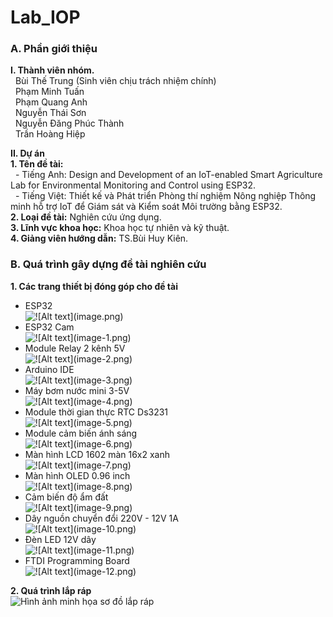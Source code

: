 # Lab_IOP

### A. Phần giới thiệu  
 __I. Thành viên nhóm.__  
&nbsp;&nbsp;Bùi Thế Trung (Sinh viên chịu trách nhiệm chính)  
&nbsp;&nbsp;Phạm Minh Tuấn  
&nbsp;&nbsp;Phạm Quang Anh  
&nbsp;&nbsp;Nguyễn Thái Sơn  
&nbsp;&nbsp;Nguyễn Đăng Phúc Thành  
&nbsp;&nbsp;Trần Hoàng Hiệp  
  
 __II. Dự án__  
    __1. Tên đề tài:__  
&nbsp;&nbsp;- Tiếng Anh: Design and Development of an IoT-enabled Smart Agriculture Lab for Environmental Monitoring and Control using ESP32.  
&nbsp;&nbsp;- Tiếng Việt: Thiết kế và Phát triển Phòng thí nghiệm Nông nghiệp Thông minh hỗ trợ IoT để Giám sát và Kiểm soát Môi trường bằng ESP32.  
    __2. Loại đề tài:__ Nghiên cứu ứng dụng.  
    __3. Lĩnh vực khoa học:__ Khoa học tự nhiên và kỹ thuật.  
    __4. Giảng viên hướng dẫn:__ TS.Bùi Huy Kiên.  
  
### B. Quá trình gây dựng đề tài nghiên cứu  
 __1. Các trang thiết bị đóng góp cho đề tài__  
 - ESP32  
 ![!\[Alt text\](image.png)](Image/image.png)
 - ESP32 Cam  
 ![!\[Alt text\](image-1.png)](Image/image-1.png)
 - Module Relay 2 kênh 5V  
 ![!\[Alt text\](image-2.png)](Image/image-2.png)
 - Arduino IDE  
 ![!\[Alt text\](image-3.png)](Image/image-3.png)
 - Máy bơm nước mini 3-5V  
 ![!\[Alt text\](image-4.png)](Image/image-4.png)
 - Module thời gian thực RTC Ds3231  
 ![!\[Alt text\](image-5.png)](Image/image-5.png)
 - Module cảm biến ánh sáng  
 ![!\[Alt text\](image-6.png)](Image/image-6.png)
 - Màn hình LCD 1602 màn 16x2 xanh  
 ![!\[Alt text\](image-7.png)](Image/image-7.png)
 - Màn hình OLED 0.96 inch  
 ![!\[Alt text\](image-8.png)](Image/image-8.png)
 - Cảm biến độ ẩm đất  
 ![!\[Alt text\](image-9.png)](Image/image-9.png)
 - Dây nguồn chuyển đổi 220V - 12V 1A  
 ![!\[Alt text\](image-10.png)](Image/image-10.png)
 - Đèn LED 12V dây  
 ![!\[Alt text\](image-11.png)](Image/image-11.png)
 - FTDI Programming Board  
 ![!\[Alt text\](image-12.png)](Image/image-12.png)
  
  __2. Quá trình lắp ráp__  
  ![Hình ảnh minh họa sơ đồ lắp ráp]()
